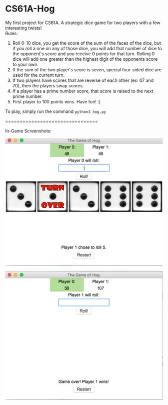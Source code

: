 # CS61A-Hog
My first project for CS61A. A strategic dice game for two players with a few interesting twists! <br>
Rules: <br>
1) Roll 0-10 dice, you get the score of the sum of the faces of the dice, but if you roll a one on any of those dice,
you will add that number of dice to the opponent's score and you receive 0 points for that turn. Rolling 0 dice will 
add one greater than the highest digit of the opponents score to your own. <br>
2) If the sum of the two player's score is seven, special four-sided dice are used for the current turn. <br>
3) If two players have scores that are reverse of each other (ex: 07 and 70), then the players swap scores. <br>
4) If a player has a prime number score, that score is raised to the next prime number. <br>
5) First player to 100 points wins. Have fun! :)

To play, simply run the command `python3 hog.py`

================================

In-Game Screenshots:

![Alt text](HogSample1.png)

![Alt text](HogSample2.png)
